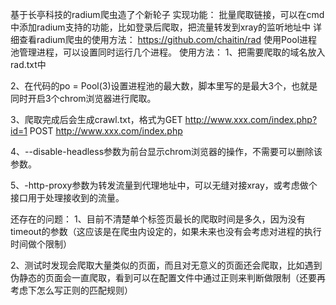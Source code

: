 基于长亭科技的radium爬虫造了个新轮子
实现功能：
批量爬取链接，可以在cmd中添加radium支持的功能，比如登录后爬取，把流量转发到xray的监听地址中
详细查看radium爬虫的使用方法：
https://github.com/chaitin/rad
使用Pool进程池管理进程，可以设置同时运行几个进程。
使用方法：
1、把需要爬取的域名放入rad.txt中

2、在代码的po = Pool(3)设置进程池的最大数，脚本里写的是最大3个，也就是同时开启3个chrom浏览器进行爬取。

3、爬取完成后会生成crawl.txt，格式为GET http://www.xxx.com/index.php?id=1  POST http://www.xxx.com/index.php

4、--disable-headless参数为前台显示chrom浏览器的操作，不需要可以删除该参数。

5、-http-proxy参数为转发流量到代理地址中，可以无缝对接xray，或考虑做个接口用于处理接收到的流量。

还存在的问题：
1、目前不清楚单个标签页最长的爬取时间是多久，因为没有timeout的参数（这应该是在爬虫内设定的，如果未来也没有会考虑对进程的执行时间做个限制）

2、测试时发现会爬取大量类似的页面，而且对无意义的页面还会爬取，比如遇到伪静态的页面会一直爬取，看到可以在配置文件中通过正则来判断做限制（还要再考虑下怎么写正则的匹配规则）
